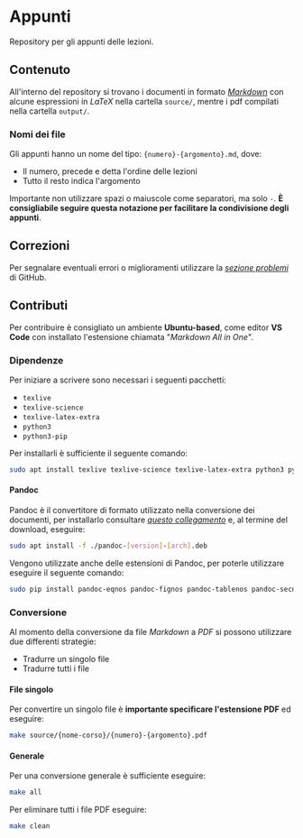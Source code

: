 # Appunti

Repository per gli appunti delle lezioni.

## Contenuto

All'interno del repository si trovano i documenti in formato [*Markdown*][1] con alcune espressioni in *LaTeX* nella cartella `source/`, mentre i pdf compilati nella cartella `output/`. 

### Nomi dei file

Gli appunti hanno un nome del tipo: `{numero}-{argomento}.md`, dove:

- Il numero, precede e detta l'ordine delle lezioni
- Tutto il resto indica l'argomento

Importante non utilizzare spazi o maiuscole come separatori, ma solo `-`. **È consigliabile seguire questa notazione per facilitare la condivisione degli appunti**.

## Correzioni

Per segnalare eventuali errori o miglioramenti utilizzare la [*sezione problemi*][2] di GitHub.

## Contributi

Per contribuire è consigliato un ambiente **Ubuntu-based**, come editor **VS Code** con installato l'estensione chiamata "*Markdown All in One*".

### Dipendenze

Per iniziare a scrivere sono necessari i seguenti pacchetti:

- `texlive`
- `texlive-science`
- `texlive-latex-extra`
- `python3`
- `python3-pip`

Per installarli è sufficiente il seguente comando:

```sh
sudo apt install texlive texlive-science texlive-latex-extra python3 python3-pip -y
```

#### Pandoc

Pandoc è il convertitore di formato utilizzato nella conversione dei documenti, per installarlo consultare [*questo collegamento*][3] e, al termine del download, eseguire:


```sh
sudo apt install -f ./pandoc-[version]-[arch].deb
```

Vengono utilizzate anche delle estensioni di Pandoc, per poterle utilizzare eseguire il seguente comando:

```sh
sudo pip install pandoc-eqnos pandoc-fignos pandoc-tablenos pandoc-secnos
```

### Conversione

Al momento della conversione da file *Markdown* a *PDF* si possono utilizzare due differenti strategie:

- Tradurre un singolo file
- Tradurre tutti i file

#### File singolo

Per convertire un singolo file è **importante specificare l'estensione PDF** ed eseguire:

```sh
make source/{nome-corso}/{numero}-{argomento}.pdf
```

#### Generale

Per una conversione generale è sufficiente eseguire:

```sh
make all
```

Per eliminare tutti i file PDF eseguire:

```sh
make clean
```

[1]: https://www.markdownguide.org/
[2]: https://www.github.com/Kyllen02/appunti/issues
[3]: https://www.github.com/jgm/pandoc/releases/tag/2.16.1